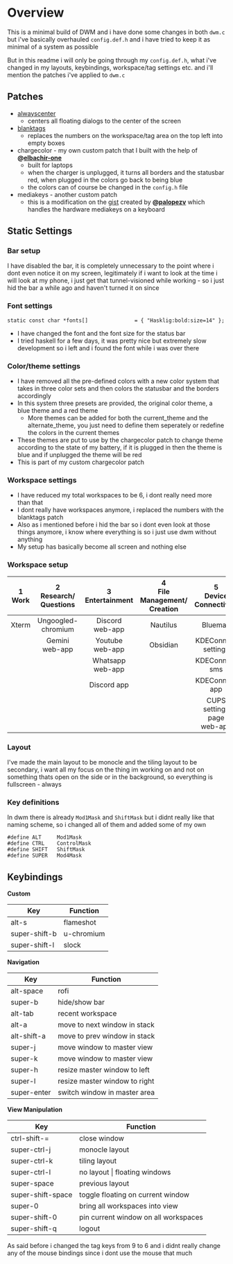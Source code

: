 # Overview
This is a minimal build of DWM and i have done some changes in both `dwm.c` but i've basically overhauled `config.def.h` and i have tried to keep it as minimal of a system as possible

But in this readme i will only be going through my `config.def.h`, what i've changed in my layouts, keybindings, workspace/tag settings etc. and i'll mention the patches i've applied to `dwm.c`
## Patches
- [alwayscenter](https://dwm.suckless.org/patches/alwayscenter/)
	- centers all floating dialogs to the center of the screen
- [blanktags](https://dwm.suckless.org/patches/blanktags/)
	- replaces the numbers on the workspace/tag area on the top left into empty boxes
- chargecolor - my own custom patch that I built with the help of **@[elbachir-one](https://github.com/elbachir-one/)**
	- built for laptops
	- when the charger is unplugged, it turns all borders and the statusbar red, when plugged in the colors go back to being blue
	- the colors can of course be changed in the `config.h` file
- mediakeys - another custom patch
	- this is a modification on the [gist](https://gist.github.com/palopezv/efd34059af6126ad970940bcc6a90f2e) created by **@[palopezv](https://github.com/palopezv/)** which handles the hardware mediakeys on a keyboard
## Static Settings
### Bar setup
I have disabled the bar, it is completely unnecessary to the point where i dont even notice it on my screen, legitimately if i want to look at the time i will look at my phone, i just get that tunnel-visioned while working - so i just hid the bar a while ago and haven't turned it on since
### Font settings
` static const char *fonts[]			   = { "Hasklig:bold:size=14" }; `
- I have changed the font and the font size for the status bar
- I tried haskell for a few days, it was pretty nice but extremely slow development so i left and i found the font while i was over there
### Color/theme settings
- I have removed all the pre-defined colors with a new color system that takes in three color sets and then colors the statusbar and the borders accordingly
- In this system three presets are provided, the original color theme, a blue theme and a red theme
	- More themes can be added for both the current_theme and the alternate_theme, you just need to define them seperately or redefine the colors in the current themes
- These themes are put to use by the chargecolor patch to change theme according to the state of my battery, if it is plugged in then the theme is blue and if unplugged the theme will be red
- This is part of my custom chargecolor patch
### Workspace settings
- I have reduced my total workspaces to be 6, i dont really need more than that
- I dont really have workspaces anymore, i replaced the numbers with the blanktags patch
- Also as i mentioned before i hid the bar so i dont even look at those things anymore, i know where everything is so i just use dwm without anything
- My setup has basically become all screen and nothing else
### Workspace setup

| 1<br>Work | 2<br>Research/<br>Questions | 3<br>Entertainment  | 4<br>File<br>Management/<br>Creation |   5<br>Device Connectivity    | 6<br>Audio Management |
| :-------: | :-------------------------: | :-----------------: | :----------------------------------: | :---------------------------: | :-------------------: |
|   Xterm   |     Ungoogled-chromium      | Discord<br>web-app  |               Nautilus               |            Blueman            |      Easyeffects      |
|           |      Gemini<br>web-app      | Youtube<br>web-app  |               Obsidian               |    KDEConnect<br>settings     |      Pavucontrol      |
|           |                             | Whatsapp<br>web-app |                                      |       KDEConnect<br>sms       |                       |
|           |                             |     Discord app     |                                      |       KDEConnect<br>app       |                       |
|           |                             |                     |                                      | CUPS settings page<br>web-app |                       |
### Layout
I've made the main layout to be monocle and the tiling layout to be secondary, i want all my focus on the thing im working on and not on something thats open on the side or in the background, so everything is fullscreen - always
### Key definitions
In dwm there is already `Mod1Mask` and `ShiftMask` but i didnt really like that naming scheme, so i changed all of them and added some of my own
```
#define ALT		Mod1Mask
#define CTRL	ControlMask
#define SHIFT	ShiftMask
#define SUPER	Mod4Mask
```
## Keybindings
**Custom**

| Key           | Function   |
| ------------- | ---------- |
| alt-s         | flameshot  |
| super-shift-b | u-chromium |
| super-shift-l | slock      |
<a></a>
**Navigation**

| Key         | Function                      |
| ----------- | ----------------------------- |
| alt-space   | rofi                          |
| super-b     | hide/show bar                 |
| alt-tab     | recent workspace              |
| alt-a       | move to next window in stack  |
| alt-shift-a | move to prev window in stack  |
| super-j     | move window to master view    |
| super-k     | move window to master view    |
| super-h     | resize master window to left  |
| super-l     | resize master window to right |
| super-enter | switch window in master area  |
<a></a>
**View Manipulation**

| Key               | Function                             |
| ----------------- | ------------------------------------ |
| ctrl-shift-=      | close window                         |
| super-ctrl-j      | monocle layout                       |
| super-ctrl-k      | tiling layout                        |
| super-ctrl-l      | no layout \| floating windows        |
| super-space       | previous layout                      |
| super-shift-space | toggle floating on current window    |
| super-0           | bring all workspaces into view       |
| super-shift-0     | pin current window on all workspaces |
| super-shift-q     | logout                               |
As said before i changed the tag keys from 9 to 6 and i didnt really change any of the mouse bindings since i dont use the mouse that much